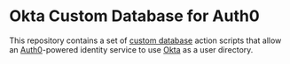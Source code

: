 # Okta Custom Database for Auth0

This repository contains a set of [custom database](https://auth0.com/docs/connections/database/custom-db)
action scripts that allow an [Auth0](https://auth0.com)-powered identity service
to use [Okta](https://www.okta.com) as a user directory.

